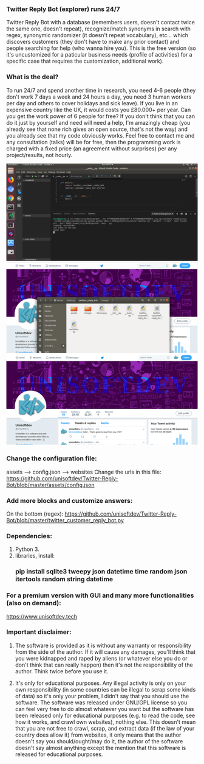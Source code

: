### Twitter Reply Bot (explorer) runs 24/7
Twitter Reply Bot with a database (remembers users, doesn't contact twice the same one, doesn't repeat), recognize/match synonyms in search with regex, synonymic randomizer (it doesn't repeat vocabulary), etc... which discovers customers (they don't have to make any prior contact) and people searching for help (who wanna hire you). This is the free version (so it's uncustomized for a paticular business needs (profile of activities) for a specific case that requires the customization, additional work).

### What is the deal?
To run 24/7 and spend another time in research, you need 4-6 people (they don't work 7 days a week and 24 hours a day, you need 3 human workers per day and others to cover holidays and sick leave). If you live in an expensive country like the UK, it would costs you £80.000+ per year. Can you get the work power of 6 people for free? If you don't think that you can do it just by yourself and need will need a help, I'm amazingly cheap (you already see that none rich gives an open source, that's not the way) and you already see that my code obviously works. Feel free to contact me and any consultation (talks) will be for free, then the programming work is charged with a fixed price (an agreement without surprises) per any project/results, not hourly.

![alt text](https://github.com/unisoftdev/Twitter-Reply-Bot/blob/master/images/visual_studio.png)
![alt text](https://github.com/unisoftdev/Twitter-Reply-Bot/blob/master/images/twitter.png)
![alt text](https://github.com/unisoftdev/Twitter-Reply-Bot/blob/master/images/tweet.png)

### Change the configuration file:
 assets --> config.json --> websites
 Change the urls in this file: https://github.com/unisoftdev/Twitter-Reply-Bot/blob/master/assets/config.json

### Add more blocks and customize answers:
On the bottom (regex): https://github.com/unisoftdev/Twitter-Reply-Bot/blob/master/twitter_customer_reply_bot.py


### Dependencies: 
1. Python 3.
3. libraries, install: 
    ### pip install sqlite3 tweepy json datetime time random json itertools random string datetime


### For a premium version with GUI and many more functionalities (also on demand):
https://www.unisoftdev.tech

### Important disclaimer:
1. The software is provided as it is without any warranty or responsibility from the side of the author. If it will cause any damages, you'll think that you were kidnapped and raped by aliens (or whatever else you do or don't think that can really happen) then it's not the responsibility of the author. Think twice before you use it.

 2. It's only for educational purposes. Any illegal activity is only on your own responsibility (in some countries can be illegal to scrap some kinds of data) so it's only your problem, I didn't say that you should use the software. The software was released under GNU/GPL license so you can feel very free to do almost whatever you want but the software has been released only for educational purposes (e.g. to read the code, see how it works, and crawl own websites), nothing else. This doesn't mean that you are not free to crawl, scrap, and extract data (if the law of your country does allow it) from websites, it only means that the author doesn't say you should/ought/may do it, the author of the software doesn't say almost anything except the mention that this software is released for educational purposes.
